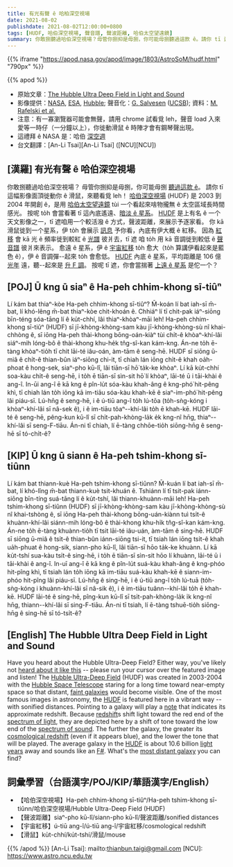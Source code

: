 ```yaml
---
title: 有光有聲 ê 哈柏深空視場
date: 2021-08-02
publishdate: 2021-08-02T12:00:00+0800
tags: [HUDF, 哈伯深空視場, 聲音譜, 聲波距離, 哈伯太空望遠鏡]
summary: 你敢捌聽過哈伯深空視場？毋管你捌抑是毋捌，你可能毋捌聽過這款 ê。請你 tī 這幅影像面頂徙動你 ê 滑鼠，來聽看覓 leh！
---
```

{{% iframe "https://apod.nasa.gov/apod/image/1803/AstroSoM/hudf.html" "790px" %}}

{{% apod %}}

- 原始文章：[The Hubble Ultra Deep Field in Light and Sound](https://apod.nasa.gov/apod/ap210802.html)
- 影像提供：[NASA](https://www.nasa.gov/), [ESA](https://www.esa.int/), [Hubble](https://www.nasa.gov/mission_pages/hubble/main/index.html); 聲音化：[G. Salvesen](https://www.colorado.edu/aps/greg-salvesen) ([UCSB](http://www.physics.ucsb.edu/)); 資料：[M. Rafelski et al.](https://ui.adsabs.harvard.edu/abs/2015AJ....150...31R/abstract)
- 注意：有一寡瀏覽器可能會無聲，請用 chrome 試看覓 leh，聲音 load 入來愛等一時仔（一分鐘以上），你徙動滑鼠 ê 時陣才會有鋼琴聲出現。
- 這禮拜 ê NASA 是：哈伯 [深空週](https://www.nasa.gov/sites/default/files/atoms/files/hubble-deep-field-week-social-media-toolkit-2021.pdf)
- 台文翻譯：[An-Li Tsai][An-Li Tsai] ([NCU][NCU])

## [漢羅] 有光有聲 ê 哈伯深空視場
你敢捌聽過哈伯深空視場？
毋管你捌抑是毋捌，你可能毋捌 [聽過這款 ê][heard about it like this]。
請你 tī 這幅影像面頂徙動你 ê 滑鼠，來聽看覓 leh！
[哈伯深空視場][Hubble Ultra-Deep Field] (HUDF) 是 2003 到 2004 年開創 ê，是用 [哈伯太空望遠鏡][Hubble Space Telescope] tùi 一个看起來啥物攏無 ê 太空區域長時間感光。
按呢 to̍h 會當看著 tī 這內底遙遠、[暗淡 ê 星系][faint galaxies]。
[HUDF][HUDF 1] 是上有名 ê 一个天文影像之一，tī 遮咱用一个較活潑 ê 方式，聲波距離，來展示予逐家看。
你 kā 滑鼠徙到一个星系，伊 to̍h 會展示 [訊息][note] 予你看，內底有伊大概 ê 紅移。
因為 [紅移][redshift] 會 kā 光 ê 頻率徙到較紅 ê [光譜][spectrum of light] 彼爿去，tī 遮 咱 to̍h 用 kā 音調徙到較低 ê [聲音譜][spectrum of sound] 彼爿來表示。
愈遠 ê 星系，伊 ê [宇宙紅移][cosmological redshift] to̍h 愈大（to̍h 算講伊看起來是藍色 ê），伊 ê 音調彈--起來 to̍h 會愈低。
[HUDF][HUDF 2] 內底 ê 星系，平均距離是 106 億 [光年][light years] 遠，聽--起來是 [升 F 調][F#]。
按呢 tī 遮，你會當揣著 [上遠 ê 星系][most distant galaxy] 是佗一个？


## [POJ] Ū kng ū siaⁿ ê Ha-peh chhim-khong sī-tiûⁿ
Lí kám bat thiaⁿ-kòe Ha-peh chhim-khong sī-tiûⁿ?
M̄-koán lí bat iah-sī m̄-bat, lí khó-lêng m̄-bat thiaⁿ-kòe chit-khoán ê.
Chhiáⁿ lí tī chit-pak iáⁿ-siōng bīn-téng sóa-tāng lí ê ku̍t-chhí, lâi thiaⁿ-khòaⁿ-māi leh!
Ha-peh chhim-khong sī-tiûⁿ (HUDF) sī jī-khòng-khòng-sam kàu jī-khòng-khòng-sù nî khai-chhòng ê, sī iōng Ha-peh thài-khong bōng-oán-kiàⁿ tùi chi̍t-ê khòaⁿ-khí-lâi siáⁿ-mih lóng-bô ê thài-khong khu-he̍k tn̂g-sî-kan kám-kng.
Án-ne to̍h ē-tàng khòaⁿ-tio̍h tī chit lāi-té iâu-oán, àm-tām ê seng-hē.
HUDF sī siōng ū-miâ ê chi̍t-ê thian-bûn iáⁿ-siōng chi-it, tī chiah lán iōng chi̍t-ê khah oa̍h-phoat ê hong-sek, siaⁿ-pho kū-lî, lâi tiān-sī hō͘ ta̍k-ke khòaⁿ.
Lí kā ku̍t-chhí soa-kàu chi̍t-ê seng-hē, i to̍h ē tiān-sī sìn-sit hō͘ lí khòaⁿ, lāi-té ū i tāi-khài ê ang-î.
In-ūi ang-î ē kā kng ê pîn-lu̍t sóa-kàu khah-âng ê kng-phó͘ hit-pêng khì, tī chiah lán to̍h iōng kā im-tiāu sóa-kàu khah-kē ê siaⁿ-im-phó͘ hit-pêng lâi piáu-sī.
Lú-hn̄g ê seng-hē, i ê ú-tiū ang-î to̍h lú-tōa (to̍h-sǹg-kóng i khòaⁿ-khí-lâi sī nâ-sek ê), i ê im-tiāu tôaⁿ--khí-lâi to̍h ē khah-kē.
HUDF lāi-té ê seng-hē, pêng-kun kū-lî sī chi̍t-pah-khòng-la̍k e̍k kng-nî hn̄g, thiaⁿ--khí-lâi sī seng-F-tiāu.
Án-ni tī chiah, lí ē-tàng chhōe-tio̍h siōng-hn̄g ê seng-hē sī tó-chi̍t-ê?

## [KIP] Ū kng ū siann ê Ha-peh tshim-khong sī-tiûnn
Lí kám bat thiann-kuè Ha-peh tshim-khong sī-tiûnn?
M̄-kuán lí bat iah-sī m̄-bat, lí khó-lîng m̄-bat thiann-kuè tsit-khuán ê.
Tshiánn lí tī tsit-pak iánn-siōng bīn-tíng suá-tāng lí ê ku̍t-tshí, lâi thiann-khuànn-māi leh!
Ha-peh tshim-khong sī-tiûnn (HUDF) sī jī-khòng-khòng-sam kàu jī-khòng-khòng-sù nî khai-tshòng ê, sī iōng Ha-peh thài-khong bōng-uán-kiànn tuì tsi̍t-ê khuànn-khí-lâi siánn-mih lóng-bô ê thài-khong khu-hi̍k tn̂g-sî-kan kám-kng.
Án-ne to̍h ē-tàng khuànn-tio̍h tī tsit lāi-té iâu-uán, àm-tām ê sing-hē.
HUDF sī siōng ū-miâ ê tsi̍t-ê thian-bûn iánn-siōng tsi-it, tī tsiah lán iōng tsi̍t-ê khah ua̍h-phuat ê hong-sik, siann-pho kū-lî, lâi tiān-sī hōo ta̍k-ke khuànn.
Lí kā ku̍t-tshí sua-kàu tsi̍t-ê sing-hē, i to̍h ē tiān-sī sìn-sit hōo lí khuànn, lāi-té ū i tāi-khài ê ang-î.
In-uī ang-î ē kā kng ê pîn-lu̍t suá-kàu khah-âng ê kng-phóo hit-pîng khì, tī tsiah lán to̍h iōng kā im-tiāu suá-kàu khah-kē ê siann-im-phóo hit-pîng lâi piáu-sī.
Lú-hn̄g ê sing-hē, i ê ú-tiū ang-î to̍h lú-tuā (to̍h-sǹg-kóng i khuànn-khí-lâi sī nâ-sik ê), i ê im-tiāu tuânn--khí-lâi to̍h ē khah-kē.
HUDF lāi-té ê sing-hē, pîng-kun kū-lî sī tsi̍t-pah-khòng-la̍k i̍k kng-nî hn̄g, thiann--khí-lâi sī sing-F-tiāu.
Án-ni tī tsiah, lí ē-tàng tshuē-tio̍h siōng-hn̄g ê sing-hē sī tó-tsi̍t-ê?

## [English] The Hubble Ultra Deep Field in Light and Sound
Have you heard about the Hubble Ultra-Deep Field?
Either way, you've likely not [heard about it like this][heard about it like this] -- please run your cursor over the featured image and listen!
The [Hubble Ultra-Deep Field][Hubble Ultra-Deep Field] (HUDF) was created in 2003-2004 with the [Hubble Space Telescope][Hubble Space Telescope] staring for a long time toward near-empty space so that distant, [faint galaxies][faint galaxies] would become visible.
One of the most famous images in astronomy, the [HUDF][HUDF 1] is featured here in a vibrant way -- with sonified distances.
Pointing to a galaxy will play a [note][note] that indicates its approximate redshift.
Because [redshift][redshift]s shift light toward the red end of the [spectrum of light][spectrum of light], they are depicted here by a shift of tone toward the low end of the [spectrum of sound][spectrum of sound].
The further the galaxy, the greater its [cosmological redshift][cosmological redshift] (even if it appears blue), and the lower the tone that will be played.
The average galaxy in the [HUDF][HUDF 2] is about 10.6 billion [light years][light years] away and sounds like an [F#][F#].
What's the [most distant galaxy][most distant galaxy] you can find?



## 詞彙學習（台語漢字/POJ/KIP/華語漢字/English）


- 【哈伯深空視場】Ha-peh chhim-khong sī-tiûⁿ/Ha-peh tshim-khong sī-tiûnn/哈伯深空視場/Hubble Ultra-Deep Field (HUDF)
- 【聲波距離】siaⁿ-pho kū-lî/siann-pho kū-lî/聲波距離/sonified distances
- 【宇宙紅移】ú-tiū ang-î/ú-tiū ang-î/宇宙紅移/cosmological redshift
- 【滑鼠】ku̍t-chhí/ku̍t-tshí/滑鼠/mouse



{{% /apod %}}
[An-Li Tsai]: mailto:thianbun.taigi@gmail.com
[NCU]: https://www.astro.ncu.edu.tw


[heard about it like this]:https://i.pinimg.com/564x/33/63/f6/3363f6be8a0b534cd852395723dd6700.jpg
[Hubble Ultra-Deep Field]:https://en.wikipedia.org/wiki/Hubble_Ultra-Deep_Field
[Hubble Space Telescope]:https://www.nasa.gov/mission_pages/hubble/story/index.html
[faint galaxies]:https://esahubble.org/science/deep_fields/
[HUDF 1]:https://apod.nasa.gov/apod/ap040309.html
[note]:https://en.wikipedia.org/wiki/Musical_note
[redshift]:https://www.youtube.com/watch?v=8U4O8XB14tg
[spectrum of light]:https://science.nasa.gov/ems/01_intro
[spectrum of sound]:http://newt.phys.unsw.edu.au/jw/sound.spectrum.html
[cosmological redshift]:https://apod.nasa.gov/apod/ap130408.html
[HUDF 2]:https://apod.nasa.gov/apod/ap200726.html
[light years]:https://chandra.harvard.edu/photo/cosmic_distance.html
[F#]:https://en.wikipedia.org/wiki/Piano_key_frequencies
[most distant galaxy]:http://asterisk.apod.com/discuss_apod.php?date=210802
